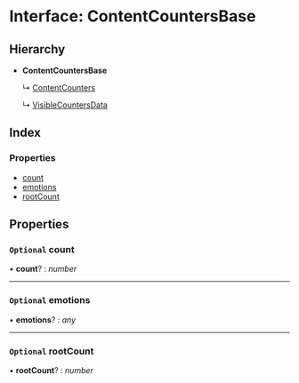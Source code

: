 # Interface: ContentCountersBase

## Hierarchy

* **ContentCountersBase**

  ↳ [ContentCounters](annoto.contentcounters.md)

  ↳ [VisibleCountersData](annoto.visiblecountersdata.md)

## Index

### Properties

* [count](annoto.contentcountersbase.md#optional-count)
* [emotions](annoto.contentcountersbase.md#optional-emotions)
* [rootCount](annoto.contentcountersbase.md#optional-rootcount)

## Properties

### `Optional` count

• **count**? : *number*

___

### `Optional` emotions

• **emotions**? : *any*

___

### `Optional` rootCount

• **rootCount**? : *number*
